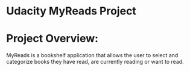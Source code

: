 # Udacity MyReads Project

<h1>Project Overview:</h1>

MyReads is a bookshelf application that allows the user to select and 
categorize books they have read, are currently reading or want to read. 

